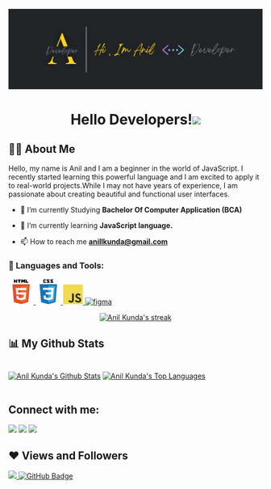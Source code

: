 ![I am GitHub Readme Generator's creator](https://github.com/Anil-Developerr/Anil-Developerr/blob/main/CoverProfile.png)

<h1 align="center">Hello Developers!<img src="https://raw.githubusercontent.com/MartinHeinz/MartinHeinz/master/wave.gif" width="30px"> </h1>  

## 🙋‍♂️ About Me

Hello, my name is Anil and I am a beginner in the world of JavaScript. I recently started learning this powerful language and I am excited to apply it to real-world projects.While I may not have years of experience, I am passionate about creating beautiful and functional user interfaces.

- 🔭 I’m currently Studying **Bachelor Of Computer Application (BCA)**

- 🌱 I’m currently learning **JavaScript language.**

- 📫 How to reach me **anillkunda@gmail.com**

<h3 align="left">🚀 Languages and Tools:</h3>
<p align="left"> 
    <a href="https://www.w3.org/html/" target="_blank" rel="noreferrer"> 
        <img src="https://raw.githubusercontent.com/devicons/devicon/master/icons/html5/html5-original-wordmark.svg" alt="html5" width="50" height="50"/> </a>
    <a href="https://www.w3schools.com/css/" target="_blank" rel="noreferrer"> 
        <img src="https://raw.githubusercontent.com/devicons/devicon/master/icons/css3/css3-original-wordmark.svg" alt="css3" width="50" height="50"/> </a>
    <a href="https://developer.mozilla.org/en-US/docs/Web/JavaScript" target="_blank" rel="noreferrer">
        <img src="https://raw.githubusercontent.com/devicons/devicon/master/icons/javascript/javascript-original.svg" alt="javascript" width="40" height="40"/> </a>
    <a href="https://www.figma.com/" target="_blank" rel="noreferrer"> 
        <img src="https://www.vectorlogo.zone/logos/figma/figma-icon.svg" alt="figma" width="40" height="40"/> </a> 
</p>

<p align="center">
    <a href="https://github.com/Anil-Developerr/github-readme-streak-stats">
        <img title="🔥 Get streak stats for your profile at git.io/streak-stats" alt="Anil Kunda's streak" src="https://github-readme-streak-stats.herokuapp.com/?user=Anil-Developerr&theme=black-ice&hide_border=true&stroke=0000&background=060A0CD0"/>
    </a>
</p>

## 📊 My Github Stats

  <br/>
    <a href="https://github.com/Anil-Developerr/github-readme-stats"><img alt="Anil Kunda's Github Stats" src="https://github-readme-stats.vercel.app/api?username=Anil-Developerr&show_icons=true&count_private=true&theme=react&hide_border=true&bg_color=0D1117" /></a>
  <a href="https://github.com/Anil-Developerr/github-readme-stats"><img alt="Anil Kunda's Top Languages" src="https://github-readme-stats.vercel.app/api/top-langs/?username=Anil-Developerr&langs_count=8&count_private=true&layout=compact&theme=react&hide_border=true&bg_color=0D1117" /></a>

<br/>
<br/>

## Connect with me:
<p align="left">

<a href = "https://www.linkedin.com/in/anil-kunda-10b810265/"><img src="https://img.icons8.com/fluent/48/000000/linkedin.png"/></a>
<a href = "https://twitter.com/anilkunda_"><img src="https://img.icons8.com/fluent/48/000000/twitter.png"/></a>
<a href = "https://www.instagram.com/anilkunda_/"><img src="https://img.icons8.com/fluent/48/000000/instagram-new.png"/></a>

</p>

## ❤ Views and Followers
<a href="https://github.com/Anil-Developerr-DAS/github-profile-views-counter">
    <img src="https://komarev.com/ghpvc/?username=Anil-Developerr">
</a>
<a href="https://github.com/Anil-Developerr?tab=followers"><img src="https://img.shields.io/github/followers/Anil-Developerr?label=Followers&style=social" alt="GitHub Badge"></a>
